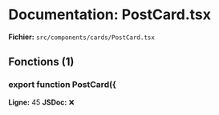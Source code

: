 # Documentation: PostCard.tsx

**Fichier:** `src/components/cards/PostCard.tsx`

## Fonctions (1)

### export function PostCard({
**Ligne:** 45
**JSDoc:** ❌

